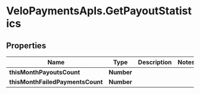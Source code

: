# VeloPaymentsApIs.GetPayoutStatistics

## Properties
Name | Type | Description | Notes
------------ | ------------- | ------------- | -------------
**thisMonthPayoutsCount** | **Number** |  | 
**thisMonthFailedPaymentsCount** | **Number** |  | 



